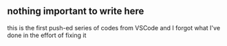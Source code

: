 ## nothing important to write here
this is the first push-ed series of codes from VSCode and I forgot what I've done in the effort of fixing it
